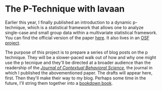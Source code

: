 
# The P-Technique with lavaan

Earlier this year, I finally published an introduction to a dynamic p-technique, which is a statistical framework that allows one to analyze single-case and small group data within a multivariate statistical framework. You can find the official version of the paper [here](https://www.sciencedirect.com/science/article/pii/S2212144718301807?via%3Dihub). It also lives in an [OSF project](https://osf.io/cbyj3/).

The purpose of this project is to prepare a series of blog posts on the p technique. They will be a slower-paced walk out of how and why one might use the p tecnique and they'll be directed at a broader audience than the readership of the [*Journal of Contextual Behavioral Science*](https://www.journals.elsevier.com/journal-of-contextual-behavioral-science/), the journal in which I published the abovementioned paper. The drafts will appear here, first. Then they'll make their way to my blog. Perhaps some time in the future, I'll string them together into a [bookdown book](https://bookdown.org).